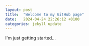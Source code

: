 ```yaml
---
layout: post
title:  "Welcome to my GitHub page"
date:   2024-04-24 22:26:12 +0100
categories: jekyll update
---
```


I'm just getting started...
